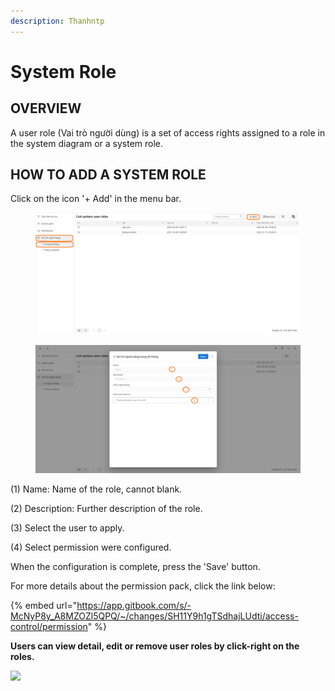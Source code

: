 ```yaml
---
description: Thanhntp
---
```


# System Role

## OVERVIEW

A user role (Vai trò người dùng) is a set of access rights assigned to a role in the system diagram or a system role.

## HOW TO ADD A SYSTEM ROLE

Click on the icon '+ Add' in the menu bar.

<figure><img src="../../../.gitbook/assets/image (23).png" alt=""><figcaption></figcaption></figure>

<figure><img src="../../../.gitbook/assets/image (24).png" alt=""><figcaption></figcaption></figure>

(1) Name: Name of the role, cannot blank.

(2) Description: Further description of the role.

(3) Select the user to apply.

(4) Select permission were configured.

When the configuration is complete, press the 'Save' button.

For more details about the permission pack, click the link below:

{% embed url="https://app.gitbook.com/s/-McNyP8y_A8MZOZl5QPQ/~/changes/SH11Y9h1gTSdhajLUdti/access-control/permission" %}

**Users can view detail, edit or remove user roles by click-right on the roles.**

![](../../.gitbook/assets/18.png)
